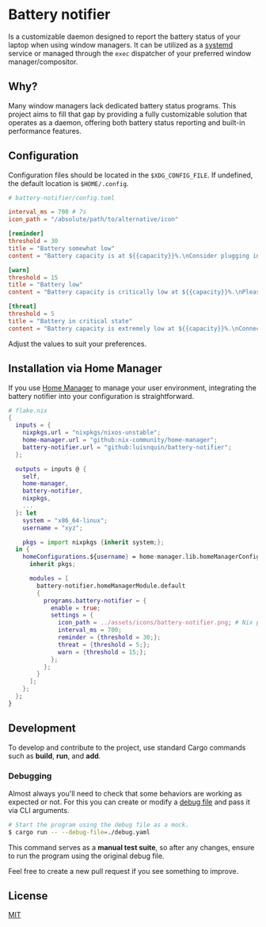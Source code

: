 
# Battery notifier

Is a customizable daemon designed to report the battery status of your laptop when using window managers. It can be utilized as a [systemd](https://wiki.archlinux.org/title/systemd) service or managed through the `exec` dispatcher of your preferred window manager/compositor.

## Why?

Many window managers lack dedicated battery status programs. This project aims to fill that gap by providing a fully customizable solution that operates as a daemon, offering both battery status reporting and built-in performance features.

## Configuration

Configuration files should be located in the `$XDG_CONFIG_FILE`. If undefined, the default location is `$HOME/.config`.

```toml
# battery-notifier/config.toml

interval_ms = 700 # 7s
icon_path = "/absolute/path/to/alternative/icon"

[reminder]
threshold = 30
title = "Battery somewhat low"
content = "Battery capacity is at ${{capacity}}%.\nConsider plugging in your laptop to avoid running out of power."

[warn]
threshold = 15
title = "Battery low"
content = "Battery capacity is critically low at ${{capacity}}%.\nPlease plug in your laptop."

[threat]
threshold = 5
title = "Battery in critical state"
content = "Battery capacity is extremely low at ${{capacity}}%.\nConnect your laptop to a power source urgently to prevent data loss and unexpected shutdown."
```

Adjust the values to suit your preferences.

## Installation via Home Manager

If you use [Home Manager](https://github.com/nix-community/home-manager) to manage your user environment, integrating the battery notifier into your configuration is straightforward.

```nix
# flake.nix
{
  inputs = {
    nixpkgs.url = "nixpkgs/nixos-unstable";
    home-manager.url = "github:nix-community/home-manager";
    battery-notifier.url = "github:luisnquin/battery-notifier";
  };

  outputs = inputs @ {
    self,
    home-manager,
    battery-notifier,
    nixpkgs,
    ...
  }: let
    system = "x86_64-linux";
    username = "xyz";

    pkgs = import nixpkgs {inherit system;};
  in {
    homeConfigurations.${username} = home-manager.lib.homeManagerConfiguration {
      inherit pkgs;

      modules = [
        battery-notifier.homeManagerModule.default
        {
          programs.battery-notifier = {
            enable = true;
            settings = {
              icon_path = ../assets/icons/battery-notifier.png; # Nix path
              interval_ms = 700;
              reminder = {threshold = 30;};
              threat = {threshold = 5;};
              warn = {threshold = 15;};
            };
          };
        }
      ];
    };
  };
}
```


## Development

To develop and contribute to the project, use standard Cargo commands such as **build**, **run**, and **add**.

### Debugging

Almost always you'll need to check that some behaviors are working as expected or not.
For this you can create or modify a [debug file](./debug.yaml) and pass it via CLI arguments.

```sh
# Start the program using the debug file as a mock.
$ cargo run -- --debug-file=./debug.yaml
```

This command serves as a **manual test suite**, so after any changes, ensure to run the program using the original debug file.

Feel free to create a new pull request if you see something to improve.


## License

[MIT](./.github/LICENSE)